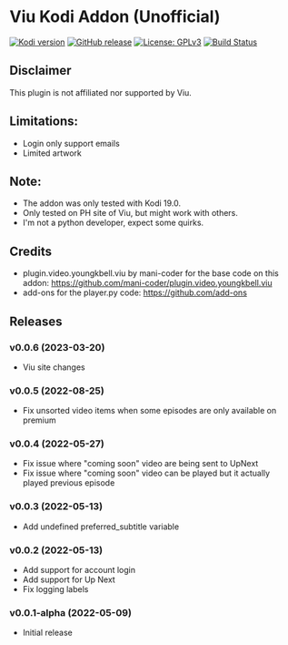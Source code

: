 # Viu Kodi Addon (Unofficial)

[![Kodi version](https://img.shields.io/badge/kodi%20versions-19-blue)](https://kodi.tv/)
[![GitHub release](https://img.shields.io/github/release/maynero/plugin.video.viu.svg)](https://github.com/maynero/plugin.video.viu/releases)
[![License: GPLv3](https://img.shields.io/badge/License-GPLv3-yellow.svg)](https://opensource.org/licenses/GPL-3.0)
[![Build Status](https://img.shields.io/github/actions/workflow/status/maynero/plugin.video.viu/release.yml)](https://github.com/maynero/plugin.video.viu/actions?query=branch%3Amaster)

## Disclaimer
This plugin is not affiliated nor supported by Viu.

## Limitations: 
 - Login only support emails
 - Limited artwork

## Note: 
 - The addon was only tested with Kodi 19.0.
 - Only tested on PH site of Viu, but might work with others.
 - I'm not a python developer, expect some quirks.

## Credits
 - plugin.video.youngkbell.viu by mani-coder for the base code on this addon: https://github.com/mani-coder/plugin.video.youngkbell.viu
 - add-ons for the player.py code: https://github.com/add-ons

## Releases
### v0.0.6 (2023-03-20)
- Viu site changes

### v0.0.5 (2022-08-25)
- Fix unsorted video items when some episodes are only available on premium

### v0.0.4 (2022-05-27)
- Fix issue where "coming soon" video are being sent to UpNext
- Fix issue where "coming soon" video can be played but it actually played previous episode

### v0.0.3 (2022-05-13)
- Add undefined preferred_subtitle variable

### v0.0.2 (2022-05-13)
- Add support for account login
- Add support for Up Next
- Fix logging labels

### v0.0.1-alpha (2022-05-09)
- Initial release
